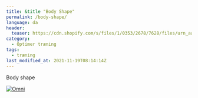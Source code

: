 ```yaml
---
title: &title "Body Shape"
permalink: /body-shape/
language: da
header:
  teaser: https://cdn.shopify.com/s/files/1/0353/2678/7628/files/urn_aaid_sc_US_4464b1bf-4b7e-4373-afec-49273d6331a9.png?v=1603613823
category:
  - Optimer træning
tags:
  - træning
last_modified_at: 2021-11-19T08:14:14Z
---
```


Body shape

<div class="omni-calculator" data-calculator="health/body-shape" data-width="600" data-config='{}' data-currency="DKK" data-show-row-controls="false" data-version="3" data-t="1640679415544">
  <div class="omni-calculator-header"></div>
  <div class="omni-calculator-footer">
    <a href="https://www.omnicalculator.com/health/body-shape" target="_blank"><img alt="Omni" class="omni-calculator-logo" src="https://www.omnicalculator.com/v2/images/logos/omni-logo-horizontal.svg" /></a>
  </div>
</div>
<script async src="https://cdn.omnicalculator.com/sdk.js"></script>
